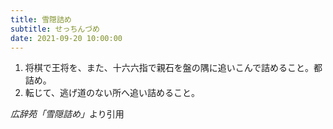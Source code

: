 ```yaml
---
title: 雪隠詰め
subtitle: せっちんづめ
date: 2021-09-20 10:00:00
---
```


1. 将棋で王将を、また、十六六指で親石を盤の隅に追いこんで詰めること。都詰め。
2. 転じて、逃げ道のない所へ追い詰めること。

<cite>広辞苑「雪隠詰め」</cite>より引用
